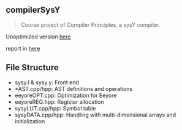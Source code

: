 ## compilerSysY
  > Course project of Compiler Principles, a sysY compiler.
  
  Unoptimized version [here](https://github.com/thaddywu/compilerSysY/tree/fc4598cdfce8f8c0f51ad486caf8831a22862903)
  
  report in [here](https://github.com/thaddywu/compilerSysY/blob/master/report.pdf)
  
## File Structure
  - sysy.l & sysy.y: Front end
  - \*AST.cpp/hpp: AST definitions and operations
  - eeyoreOPT.cpp: Optimization for Eeyore
  - eeyoreREG.hpp: Register allocation
  - sysyLUT.cpp/hpp: Symbol table
  - sysyDATA.cpp/hpp: Handling with multi-dimensional arrays and initialization
